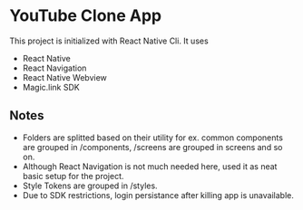 # YouTube Clone App

This project is initialized with React Native Cli. It uses

- React Native
- React Navigation
- React Native Webview
- Magic.link SDK


## Notes

- Folders are splitted based on their utility for ex. common components are grouped in /components, /screens are grouped in screens and so on.
- Although React Navigation is not much needed here, used it as neat basic setup for the project.
- Style Tokens are grouped in /styles.
- Due to SDK restrictions, login persistance after killing app is unavailable.